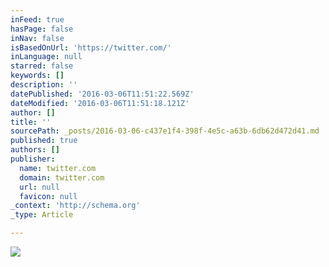 ```yaml
---
inFeed: true
hasPage: false
inNav: false
isBasedOnUrl: 'https://twitter.com/'
inLanguage: null
starred: false
keywords: []
description: ''
datePublished: '2016-03-06T11:51:22.569Z'
dateModified: '2016-03-06T11:51:18.121Z'
author: []
title: ''
sourcePath: _posts/2016-03-06-c437e1f4-398f-4e5c-a63b-6db62d472d41.md
published: true
authors: []
publisher:
  name: twitter.com
  domain: twitter.com
  url: null
  favicon: null
_context: 'http://schema.org'
_type: Article

---
```

![](https://pbs.twimg.com/media/Cc2qMbfWEAAZZXU.jpg:large)